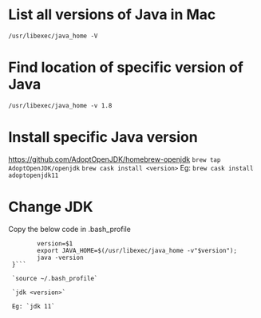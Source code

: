 # List all versions of Java in Mac
`/usr/libexec/java_home -V`

# Find location of specific version of Java
`/usr/libexec/java_home -v 1.8`

# Install specific Java version
https://github.com/AdoptOpenJDK/homebrew-openjdk
`brew tap AdoptOpenJDK/openjdk`
`brew cask install <version>`
Eg: `brew cask install adoptopenjdk11`

# Change JDK
Copy the below code in .bash_profile
```jdk() {
        version=$1
        export JAVA_HOME=$(/usr/libexec/java_home -v"$version");
        java -version
 }```

 `source ~/.bash_profile`

 `jdk <version>`

 Eg: `jdk 11`


